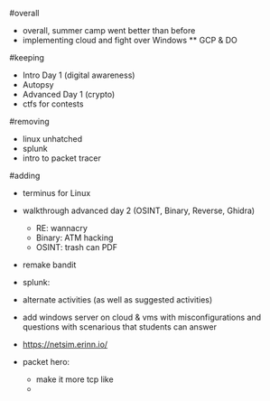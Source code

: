 
#overall
* overall, summer camp went better than before
* implementing cloud and fight over Windows
** GCP & DO 

#keeping
* Intro Day 1 (digital awareness)
* Autopsy
* Advanced Day 1 (crypto)
* ctfs for contests

#removing
* linux unhatched
* splunk
* intro to packet tracer


#adding
* terminus for Linux
* walkthrough advanced day 2 (OSINT, Binary, Reverse, Ghidra)
	* RE: wannacry 
	* Binary: ATM hacking
	* OSINT: trash can PDF
* remake bandit
* splunk: 

* alternate activities (as well as suggested activities)
* add windows server on cloud & vms with misconfigurations and 
	questions with scenarious that students can answer
* 	https://netsim.erinn.io/
* packet hero:
	* make it more tcp like
	* 